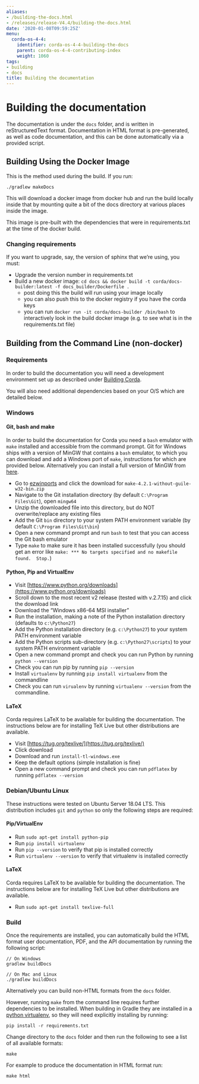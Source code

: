 ```yaml
---
aliases:
- /building-the-docs.html
- /releases/release-V4.4/building-the-docs.html
date: '2020-01-08T09:59:25Z'
menu:
  corda-os-4-4:
    identifier: corda-os-4-4-building-the-docs
    parent: corda-os-4-4-contributing-index
    weight: 1060
tags:
- building
- docs
title: Building the documentation
---
```



# Building the documentation

The documentation is under the `docs` folder, and is written in reStructuredText format. Documentation in HTML format
is pre-generated, as well as code documentation, and this can be done automatically via a provided script.


## Building Using the Docker Image

This is the method used during the build.  If you run:

```shell
./gradlew makeDocs
```

This will download a docker image from docker hub and run the build locally inside that by mounting quite a bit of the docs directory at
various places inside the image.

This image is pre-built with the dependencies that were in requirements.txt at the time of the docker build.


### Changing requirements

If you want to upgrade, say, the version of sphinx that we’re using, you must:


* Upgrade the version number in requirements.txt
* Build a new docker image: `cd docs && docker build -t corda/docs-builder:latest -f docs_builder/Dockerfile .`
    * post doing this the build will run using your image locally
    * you can also push this to the docker registry if you have the corda keys
    * you can run `docker run -it corda/docs-builder /bin/bash` to interactively look in the build docker image (e.g. to see what is in the
requirements.txt file)




## Building from the Command Line (non-docker)


### Requirements

In order to build the documentation you will need a development environment set up as described under [Building Corda](building-corda.md).

You will also need additional dependencies based on your O/S which are detailed below.


### Windows


#### Git, bash and make

In order to build the documentation for Corda you need a `bash` emulator with `make` installed and accessible from the command prompt. Git for
Windows ships with a version of MinGW that contains a `bash` emulator, to which you can download and add a Windows port of
`make`, instructions for which are provided below. Alternatively you can install a full version of MinGW from [here](http://www.mingw.org/).


* Go to [ezwinports](https://sourceforge.net/projects/ezwinports/files/) and click the download for `make-4.2.1-without-guile-w32-bin.zip`
* Navigate to the Git installation directory (by default `C:\Program Files\Git`), open `mingw64`
* Unzip the downloaded file into this directory, but do NOT overwrite/replace any existing files
* Add the Git `bin` directory to your system PATH environment variable (by default `C:\Program Files\Git\bin`)
* Open a new command prompt and run `bash` to test that you can access the Git bash emulator
* Type `make` to make sure it has been installed successfully (you should get an error
like `make: *** No targets specified and no makefile found.  Stop.`)


#### Python, Pip and VirtualEnv


* Visit [https://www.python.org/downloads](https://www.python.org/downloads)
* Scroll down to the most recent v2 release (tested with v.2.7.15) and click the download link
* Download the “Windows x86-64 MSI installer”
* Run the installation, making a note of the Python installation directory (defaults to `c:\Python27`)
* Add the Python installation directory (e.g. `c:\Python27`) to your system PATH environment variable
* Add the Python scripts sub-directory (e.g. `c:\Python27\scripts`) to your system PATH environment variable
* Open a new command prompt and check you can run Python by running `python --version`
* Check you can run pip by running `pip --version`
* Install `virtualenv` by running `pip install virtualenv` from the commandline
* Check you can run `virualenv` by running `virtualenv --version` from the commandline.


#### LaTeX

Corda requires LaTeX to be available for building the documentation. The instructions below are for installing TeX Live
but other distributions are available.


* Visit [https://tug.org/texlive/](https://tug.org/texlive/)
* Click download
* Download and run `install-tl-windows.exe`
* Keep the default options (simple installation is fine)
* Open a new command prompt and check you can run `pdflatex` by running `pdflatex --version`


### Debian/Ubuntu Linux

These instructions were tested on Ubuntu Server 18.04 LTS. This distribution includes `git` and `python` so only the following steps are required:


#### Pip/VirtualEnv


* Run `sudo apt-get install python-pip`
* Run `pip install virtualenv`
* Run `pip --version` to verify that pip is installed correctly
* Run `virtualenv --version` to verify that virtualenv is installed correctly


#### LaTeX

Corda requires LaTeX to be available for building the documentation. The instructions below are for installing TeX Live
but other distributions are available.


* Run `sudo apt-get install texlive-full`


### Build

Once the requirements are installed, you can automatically build the HTML format user documentation, PDF, and
the API documentation by running the following script:

```shell
// On Windows
gradlew buildDocs

// On Mac and Linux
./gradlew buildDocs
```

Alternatively you can build non-HTML formats from the `docs` folder.

However, running `make` from the command line requires further dependencies to be installed. When building in Gradle they
are installed in a [python virtualenv](https://virtualenv.pypa.io/en/stable/), so they will need explicitly installing
by running:

```shell
pip install -r requirements.txt
```

Change directory to the `docs` folder and then run the following to see a list of all available formats:

```shell
make
```

For example to produce the documentation in HTML format run:

```shell
make html
```


